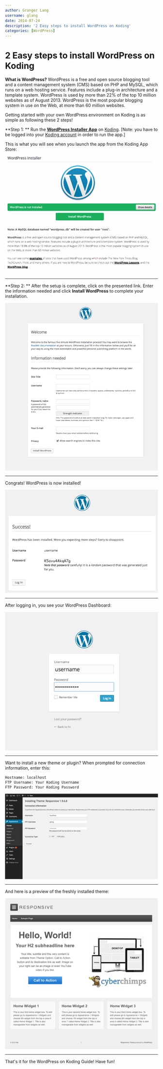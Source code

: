 ```yaml
---
author: Granger Lang
username: glang
date: 2014-07-24
description: '2 Easy steps to install WordPress on Koding'
categories: [WordPress]
---
```


# 2 Easy steps to install WordPress on Koding

**What is WordPress?** WordPress is a free and open source blogging tool and a content management system (CMS) based on PHP and MySQL, which runs on a web hosting service. Features include a plug-in architecture and a template system. WordPress is used by more than 22% of the top 10 million websites as of August 2013. WordPress is the most popular blogging system in use on the Web, at more than 60 million websites.

Getting started with your own WordPress environment on Koding is as simple as following these 2 steps!

**Step 1: **
Run the [**WordPress Installer App**](https://koding.com/Wordpress) on [Koding](https://koding.com). [Note: you have to be 
logged into your [Koding account](https://koding.com/Login) in order to run the app.]


This is what you will see when you launch the app from the Koding App Store:
![alt tag](wp1.png)
___

**Step 2: **
After the setup is complete, click on the presented link. Enter the information needed and click **Install WordPress** to complete your installation.


![alt tag](wp2.png)
___

Congrats! WordPress is now installed!


![alt tag](wp3.png)
___

After logging in, you see your WordPress Dashboard:

![alt tag](wp4.png)
___

Want to install a new theme or plugin? When prompted for connection information, enter this: 

```
Hostname: localhost
FTP Username: Your Koding Username
FTP Password: Your Koding Password
```


![alt tag](wp5.png)

___
And here is a preview of the freshly installed theme: 



![alt tag](wp6.png)


___
That's it for the WordPress on Koding Guide! Have fun!
